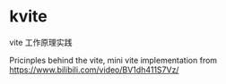 # kvite

vite 工作原理实践

Pricinples behind the vite, mini vite implementation from https://www.bilibili.com/video/BV1dh411S7Vz/


